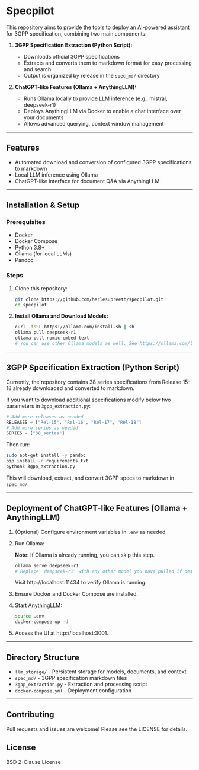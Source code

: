 
# Specpilot

This repository aims to provide the tools to deploy an AI-powered assistant for 3GPP specification, combining two main components:

1. **3GPP Specification Extraction (Python Script):**
   - Downloads official 3GPP specifications
   - Extracts and converts them to markdown format for easy processing and search
   - Output is organized by release in the `spec_md/` directory

2. **ChatGPT-like Features (Ollama + AnythingLLM):**
   - Runs Ollama locally to provide LLM inference (e.g., mistral, deepseek-r1)
   - Deploys AnythingLLM via Docker to enable a chat interface over your documents
   - Allows advanced querying, context window management

---

## Features
- Automated download and conversion of configured 3GPP specifications to markdown
- Local LLM inference using Ollama
- ChatGPT-like interface for document Q&A via AnythingLLM

---

## Installation & Setup

### Prerequisites
- Docker
- Docker Compose
- Python 3.8+
- Ollama (for local LLMs)
- Pandoc

### Steps
1. Clone this repository:
   ```bash
   git clone https://github.com/herlesupreeth/specpilot.git
   cd specpilot
   ```

2. **Install Ollama and Download Models:**
   ```bash
   curl -fsSL https://ollama.com/install.sh | sh
   ollama pull deepseek-r1
   ollama pull nomic-embed-text
   # You can use other Ollama models as well. See https://ollama.com/library for available models.
   ```

---

## 3GPP Specification Extraction (Python Script)

Currently, the repository contains 38 series specifications from Release 15-18 already downloaded and converted to markdown.

If you want to download additional specifications modify below two parameters in `3gpp_extraction.py`:

```python
# Add more releases as needed
RELEASES = ["Rel-15", "Rel-16", "Rel-17", "Rel-18"]
# Add more series as needed
SERIES = ["38_series"]
```

Then run:

```bash
sudo apt-get install -y pandoc
pip install -r requirements.txt
python3 3gpp_extraction.py
```

This will download, extract, and convert 3GPP specs to markdown in `spec_md/`.

---

## Deployment of ChatGPT-like Features (Ollama + AnythingLLM)

1. (Optional) Configure environment variables in `.env` as needed.

2. Run Ollama:

   **Note:** If Ollama is already running, you can skip this step.
   ```bash
   ollama serve deepseek-r1
   # Replace 'deepseek-r1' with any other model you have pulled if desired.
   ```
   Visit http://localhost:11434 to verify Ollama is running.

3. Ensure Docker and Docker Compose are installed.

4. Start AnythingLLM:
   ```bash
   source .env
   docker-compose up -d
   ```

5. Access the UI at http://localhost:3001.

---

## Directory Structure
- `llm_storage/` - Persistent storage for models, documents, and context
- `spec_md/` - 3GPP specification markdown files
- `3gpp_extraction.py` - Extraction and processing script
- `docker-compose.yml` - Deployment configuration

---

## Contributing
Pull requests and issues are welcome! Please see the LICENSE for details.

## License
BSD 2-Clause License
